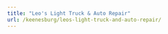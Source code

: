 ```yaml
---
title: "Leo's Light Truck & Auto Repair"
url: /keenesburg/leos-light-truck-and-auto-repair/
---
```

